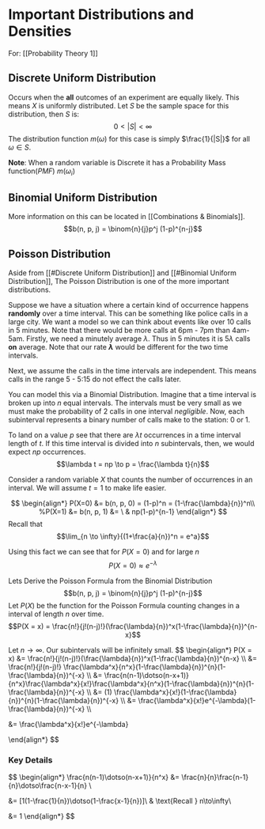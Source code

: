 # Important Distributions and Densities
For: [[Probability Theory 1]]
## Discrete Uniform Distribution
Occurs when the **all** outcomes of an experiment are equally likely. This means $X$ is uniformly distributed. Let $S$ be the sample space for this distribution, then $S$ is:
$$0 \lt |S| \lt \infty$$
The distribution function $m(\omega)$ for this case is simply $\frac{1}{|S|}$ for all $\omega\in S$. 

**Note**: When a random variable is Discrete it has a Probability Mass function(*PMF*) $m(\omega_i)$ 
## Binomial Uniform Distribution
More information on this can be located in [[Combinations & Binomials]]. 
$$b(n, p, j) = \binom{n}{j}p^j (1-p)^{n-j}$$
## Poisson Distribution
Aside from [[#Discrete Uniform Distribution]] and [[#Binomial Uniform Distribution]], The Poisson Distribution is one of the more important distributions. 

Suppose we have a situation where a certain kind of occurrence happens **randomly** over a time interval. This can be something like police calls in a large city. We want a model so we can think about events like over 10 calls in 5 minutes.  Note that there would be more calls at 6pm - 7pm than 4am-5am. Firstly, we need a minutely average $\lambda$.  Thus in 5 minutes it is $5\lambda$ calls **on** average. Note that our rate **$\lambda$** would be different for the two time intervals. 

Next, we assume the calls in the time intervals are independent. This means calls in the range 5 - 5:15 do not effect the calls later. 

You can model this via a Binomial Distribution. Imagine that a time interval is broken up into $n$ equal intervals. The intervals must be very small as we must make the probability of 2 calls in one interval *negligible*. Now, each subinterval represents a binary number of calls make to the station: $0$ or $1$.

To land on a value $p$ see that there are $\lambda t$ occurrences in a time interval length of $t$. If this time interval is divided into $n$ subintervals, then, we would expect $np$ occurrences.
$$\lambda t = np \to p = \frac{\lambda t}{n}$$

Consider a random variable $X$ that counts the number of occurrences in an interval. We will assume $t = 1$ to make life easier.

$$
\begin{align*}
	P(X=0) &= b(n, p, 0) = (1-p)^n = (1-\frac{\lambda}{n})^n\\
	%P(X=1) &= b(n, p, 1) &= \ & np(1-p)^{n-1} 
\end{align*}
$$
Recall that 
$$\lim_{n \to \infty}{(1+\frac{a}{n})^n = e^a}$$

Using this fact we can see that for $P(X = 0)$ and for large $n$
$$P(X = 0) \approx e^{-\lambda}$$

Lets Derive the Poisson Formula from the Binomial Distribution
$$b(n, p, j) = \binom{n}{j}p^j (1-p)^{n-j}$$
Let $P(X)$ be the function for the Poisson Formula counting changes in a interval of length $n$ over time. 
$$P(X = x) = \frac{n!}{j!(n-j)!}(\frac{\lambda}{n})^x(1-\frac{\lambda}{n})^{n-x}$$

Let $n\to\infty$. Our subintervals will be infinitely small.
$$
\begin{align*}
P(X = x) &= \frac{n!}{j!(n-j)!}(\frac{\lambda}{n})^x(1-\frac{\lambda}{n})^{n-x}
\\\\
&= \frac{n!}{j!(n-j)!} \frac{\lambda^x}{n^x}(1-\frac{\lambda}{n})^{n}(1-\frac{\lambda}{n})^{-x}
\\\\
&= \frac{n(n-1)\dotso(n-x+1)}{n^x}\frac{\lambda^x}{x!}\frac{\lambda^x}{n^x}(1-\frac{\lambda}{n})^{n}(1-\frac{\lambda}{n})^{-x} 
\\\\
&= (1)
\frac{\lambda^x}{x!}(1-\frac{\lambda}{n})^{n}(1-\frac{\lambda}{n})^{-x} 
\\\\
&= \frac{\lambda^x}{x!}e^{-\lambda}(1-\frac{\lambda}{n})^{-x} 
\\\\

&= \frac{\lambda^x}{x!}e^{-\lambda}

\end{align*}
$$
### Key Details
$$
\begin{align*}
\frac{n(n-1)\dotso(n-x+1)}{n^x} &= \frac{n}{n}\frac{n-1}{n}\dotso\frac{n-x-1}{n} \\

&= [1(1-\frac{1}{n})\dotso(1-\frac{x-1}{n})]\\
& \text{Recall } n\to\infty\\

&= 1
\end{align*}
$$